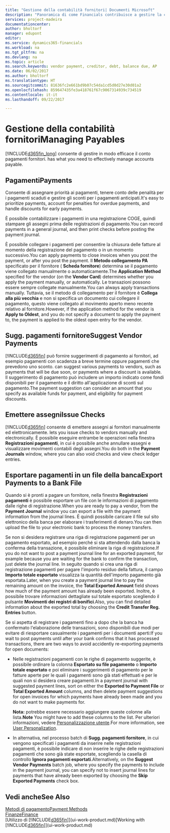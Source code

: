 ```yaml
---
title: "Gestione della contabilità fornitori| Documenti Microsoft"
description: "Panoramica di come Financials contribuisce a gestire la contabilità fornitori, inclusi i pagamenti fornitore, i creditori, i debiti e saldi scaduti."
services: project-madeira
documentationcenter: 
author: bholtorf
manager: edupont
editor: 
ms.service: dynamics365-financials
ms.workload: na
ms.tgt_pltfrm: na
ms.devlang: na
ms.topic: article
ms.search.keywords: vendor payment, creditor, debt, balance due, AP
ms.date: 06/02/2017
ms.author: bholtorf
ms.translationtype: HT
ms.sourcegitcommit: 81636fc2e661bd9b07c54da1cd5d0d27e30d01a2
ms.openlocfilehash: 859647435fe3a418761f67c9067314939c734519
ms.contentlocale: it-it
ms.lasthandoff: 09/22/2017

---
```

# <a name="managing-payables"></a><span data-ttu-id="31dc6-103">Gestione della contabilità fornitori</span><span class="sxs-lookup"><span data-stu-id="31dc6-103">Managing Payables</span></span>
[!INCLUDE[d365fin_long](includes/d365fin_long_md.md)]<span data-ttu-id="31dc6-104"> consente di gestire in modo efficace il conto pagamenti fornitori.</span><span class="sxs-lookup"><span data-stu-id="31dc6-104"> has what you need to effectively manage accounts payable.</span></span>  

## <a name="payments"></a><span data-ttu-id="31dc6-105">Pagamenti</span><span class="sxs-lookup"><span data-stu-id="31dc6-105">Payments</span></span>
<span data-ttu-id="31dc6-106">Consente di assegnare priorità ai pagamenti, tenere conto delle penalità per i pagamenti scaduti e gestire gli sconti per i pagamenti anticipati.</span><span class="sxs-lookup"><span data-stu-id="31dc6-106">It's easy to prioritize payments, account for penalties for overdue payments, and handle discounts for early payments.</span></span>

<span data-ttu-id="31dc6-107">È possibile contabilizzare i pagamenti in una registrazione COGE, quindi stampare gli assegni prima delle registrazioni di pagamento.</span><span class="sxs-lookup"><span data-stu-id="31dc6-107">You can record payments in a general journal, and then print checks before posting the payment journal.</span></span>

<span data-ttu-id="31dc6-108">È possibile collegare i pagamenti per consentire la chiusura delle fatture al momento della registrazione del pagamento o in un momento successivo.</span><span class="sxs-lookup"><span data-stu-id="31dc6-108">You can apply payments to close invoices when you post the payment, or after you post the payment.</span></span> <span data-ttu-id="31dc6-109">Il **Metodo collegamento PA** specificato per il fornitore ( **Scheda fornitore**) determina se il pagamento viene collegato manualmente o automaticamente.</span><span class="sxs-lookup"><span data-stu-id="31dc6-109">The **Application Method** specified for the vendor (on the **Vendor Card**) determines whether you apply the payment manually, or automatically.</span></span> <span data-ttu-id="31dc6-110">Le transazioni possono essere sempre collegate manualmente.</span><span class="sxs-lookup"><span data-stu-id="31dc6-110">You can always apply transactions manually.</span></span> <span data-ttu-id="31dc6-111">Tuttavia, se il metodo di collegamento per il fornitore è **Collega alla più vecchia** e non si specifica un documento cui collegare il pagamento, questo viene collegato al movimento aperto meno recente relativo al fornitore.</span><span class="sxs-lookup"><span data-stu-id="31dc6-111">However, if the application method for the vendor is **Apply to Oldest**, and you do not specify a document to apply the payment to, the payment is applied to the oldest open entry for the vendor.</span></span>

## <a name="suggest-vendor-payments"></a><span data-ttu-id="31dc6-112">Sugg. pagamenti fornitore</span><span class="sxs-lookup"><span data-stu-id="31dc6-112">Suggest Vendor Payments</span></span>
[!INCLUDE[d365fin](includes/d365fin_md.md)]<span data-ttu-id="31dc6-113"> può fornire suggerimenti di pagamento ai fornitori, ad esempio pagamenti con scadenza a breve termine oppure pagamenti che prevedono uno sconto.</span><span class="sxs-lookup"><span data-stu-id="31dc6-113"> can suggest various payments to vendors, such as payments that will be due soon, or payments where a discount is available.</span></span> <span data-ttu-id="31dc6-114">Il suggerimento di pagamento può includere un importo indicato come fondi disponibili per il pagamento e il diritto all'applicazione di sconti sul pagamento.</span><span class="sxs-lookup"><span data-stu-id="31dc6-114">The payment suggestion can consider an amount that you specify as available funds for payment, and eligibility for payment discounts.</span></span>

## <a name="issue-checks"></a><span data-ttu-id="31dc6-115">Emettere assegni</span><span class="sxs-lookup"><span data-stu-id="31dc6-115">Issue Checks</span></span>
[!INCLUDE[d365fin](includes/d365fin_md.md)]<span data-ttu-id="31dc6-116"> consente di emettere assegni ai fornitori manualmente ed elettronicamente.</span><span class="sxs-lookup"><span data-stu-id="31dc6-116"> lets you issue checks to vendors manually and electronically.</span></span> <span data-ttu-id="31dc6-117">È possibile eseguire entrambe le operazioni nella finestra **Registrazioni pagamenti**, in cui è possibile anche annullare assegni e visualizzare movimenti contabili degli assegni.</span><span class="sxs-lookup"><span data-stu-id="31dc6-117">You do both in the **Payment Journals** window, where you can also void checks and view check ledger entries.</span></span>

## <a name="export-payments-to-a-bank-file"></a><span data-ttu-id="31dc6-118">Esportare pagamenti in un file della banca</span><span class="sxs-lookup"><span data-stu-id="31dc6-118">Export Payments to a Bank File</span></span>
<span data-ttu-id="31dc6-119">Quando si è pronti a pagare un fornitore, nella finestra **Registrazioni pagamenti** è possibile esportare un file con le informazioni di pagamento dalle righe di registrazione.</span><span class="sxs-lookup"><span data-stu-id="31dc6-119">When you are ready to pay a vendor, from the **Payment Journal** window you can export a file with the payment information from the journal lines.</span></span> <span data-ttu-id="31dc6-120">È quindi possibile caricare il file sul sito elettronico della banca per elaborare i trasferimenti di denaro.</span><span class="sxs-lookup"><span data-stu-id="31dc6-120">You can then upload the file to your electronic bank to process the money transfers.</span></span>

<span data-ttu-id="31dc6-121">Se non si desidera registrare una riga di registrazione pagamenti per un pagamento esportato, ad esempio perché si sta attendendo dalla banca la conferma della transazione, è possibile eliminare la riga di registrazione.</span><span class="sxs-lookup"><span data-stu-id="31dc6-121">If you do not want to post a payment journal line for an exported payment, for example because you are waiting for the bank to confirm the transaction, just delete the journal line.</span></span> <span data-ttu-id="31dc6-122">In seguito quando si crea una riga di registrazione pagamenti per pagare l'importo residuo della fattura, il campo **Importo totale esportato** visualizza la quantità dell'importo pagamento già esportata.</span><span class="sxs-lookup"><span data-stu-id="31dc6-122">Later, when you create a payment journal line to pay the remaining amount on the invoice, the **Total Exported Amount** field shows how much of the payment amount has already been exported.</span></span> <span data-ttu-id="31dc6-123">Inoltre, è possibile trovare informazioni dettagliate sul totale esportato scegliendo il pulsante **Movimenti dei registri di bonifici**.</span><span class="sxs-lookup"><span data-stu-id="31dc6-123">Also, you can find detailed information about the exported total by choosing the **Credit Transfer Reg. Entries** button.</span></span>

<span data-ttu-id="31dc6-124">Se si aspetta di registrare i pagamenti fino a dopo che la banca ha confermato l'elaborazione delle transazioni, sono disponibili due modi per evitare di riesportare casualmente i pagamenti per i documenti aperti:</span><span class="sxs-lookup"><span data-stu-id="31dc6-124">If you wait to post payments until after your bank confirms that it has processed transactions, there are two ways to avoid accidently re-exporting payments for open documents:</span></span>  

* <span data-ttu-id="31dc6-125">Nelle registrazioni pagamenti con le righe di pagamento suggerite, è possibile ordinare la colonna **Esportato su file pagamento** o **Importo totale esportato** e poi eliminare i suggerimenti di pagamento per le fatture aperte per le quali i pagamenti sono già stati effettuati e per le quali non si desidera creare pagamenti.</span><span class="sxs-lookup"><span data-stu-id="31dc6-125">In a payment journal with suggested payment lines, sort on either the **Exported to Payment File** or **Total Exported Amount** columns, and then delete payment suggestions for open invoices for which payments have already been made and you do not want to make payments for.</span></span>

    <span data-ttu-id="31dc6-126">**Nota:** potrebbe essere necessario aggiungere queste colonne alla lista.</span><span class="sxs-lookup"><span data-stu-id="31dc6-126">**Note** You might have to add these columns to the list.</span></span> <span data-ttu-id="31dc6-127">Per ulteriori informazioni, vedere [Personalizzazione utente](ui-user-personalization.md).</span><span class="sxs-lookup"><span data-stu-id="31dc6-127">For more information, see [User Personalization](ui-user-personalization.md).</span></span>  
* <span data-ttu-id="31dc6-128">In alternativa, nel processo batch di **Sugg. pagamenti fornitore**, in cui vengono specificati i pagamenti da inserire nelle registrazioni pagamenti, è possibile indicare di non inserire le righe delle registrazioni pagamenti che sono già state esportate, scegliendo la casella di controllo **Ignora pagamenti esportati**.</span><span class="sxs-lookup"><span data-stu-id="31dc6-128">Alternatively, on the **Suggest Vendor Payments** batch job, where you specify the payments to include in the payment journal, you can specify not to insert journal lines for payments that have already been exported by choosing the **Skip Exported Payments** check box.</span></span>

## <a name="see-also"></a><span data-ttu-id="31dc6-129">Vedi anche</span><span class="sxs-lookup"><span data-stu-id="31dc6-129">See Also</span></span>
[<span data-ttu-id="31dc6-130">Metodi di pagamento</span><span class="sxs-lookup"><span data-stu-id="31dc6-130">Payment Methods</span></span>](finance-payment-methods.md)  
[<span data-ttu-id="31dc6-131">Finanze</span><span class="sxs-lookup"><span data-stu-id="31dc6-131">Finance</span></span>](finance.md)  
<span data-ttu-id="31dc6-132">[Utilizzo di [!INCLUDE[d365fin](includes/d365fin_md.md)]](ui-work-product.md)</span><span class="sxs-lookup"><span data-stu-id="31dc6-132">[Working with [!INCLUDE[d365fin](includes/d365fin_md.md)]](ui-work-product.md)</span></span>

